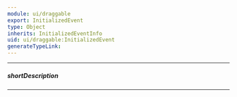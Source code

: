 ```yaml
---
module: ui/draggable
export: InitializedEvent
type: Object
inherits: InitializedEventInfo
uid: ui/draggable:InitializedEvent
generateTypeLink: 
---
```

---
##### shortDescription
<!-- Description goes here -->

---
<!-- Description goes here -->